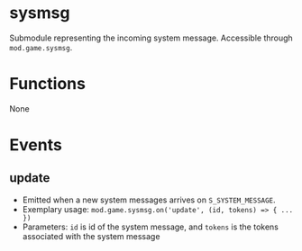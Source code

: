 # sysmsg
Submodule representing the incoming system message. Accessible through `mod.game.sysmsg`.

# Functions
None

# Events
## update
- Emitted when a new system messages arrives on `S_SYSTEM_MESSAGE`.
- Exemplary usage: `mod.game.sysmsg.on('update', (id, tokens) => { ... })`
- Parameters: `id` is id of the system message, and `tokens` is the tokens associated with the system message